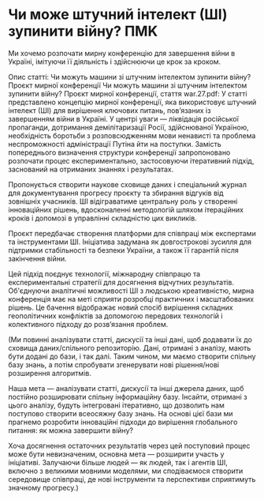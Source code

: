 #  Чи може штучний інтелект (ШІ) зупинити війну? ПMK
Ми хочемо розпочати мирну конференцію для завершення війни в Україні, імітуючи її діяльність і здійснюючи це крок за кроком.

Опис статті: Чи можуть машини зі штучним інтелектом зупинити війну? Проєкт мирної конференції
Чи можуть машини зі штучним інтелектом зупинити війну? Проєкт мирної конференції, стаття war.27.pdf:
У статті представлено концепцію мирної конференції, яка використовує штучний інтелект (ШІ) для вирішення ключових питань, пов’язаних із завершенням війни в Україні. У центрі уваги — ліквідація російської пропаганди, дотримання демілітаризації Росії, здійснюваної Україною, необхідність боротьби з розповсюдженням мови ненависті та проблема неспроможності адміністрації Путіна йти на поступки. Замість попереднього визначення структури конференції запропоновано розпочати процес експериментально, застосовуючи ітеративний підхід, заснований на отриманих знаннях і результатах.

Пропонується створити наукове сховище даних і спеціальний журнал для документування прогресу проєкту та збирання відгуків від зовнішніх учасників. ШІ відіграватиме центральну роль у створенні інноваційних рішень, вдосконаленні методологій шляхом ітераційних кроків і допомозі в управлінні складністю цих викликів.

Проєкт передбачає створення платформи для співпраці між експертами та інструментами ШІ. Ініціатива задумана як довгострокові зусилля для підтримки стабільності та безпеки України, а також її гарантій після закінчення війни.

Цей підхід поєднує технології, міжнародну співпрацю та експериментальні стратегії для досягнення відчутних результатів. Об'єднуючи аналітичні можливості ШІ з людською креативністю, мирна конференція має на меті сприяти розробці практичних і масштабованих рішень. Це бачення відображає новий спосіб вирішення складних геополітичних конфліктів за допомогою передових технологій і колективного підходу до розв’язання проблем.

(Ми повинні аналізувати статті, дискусії та інші дані, щоб додавати їх до сховища даних/спільного репозиторію. Дані, отримані з аналізу, мають бути додані до бази, і так далі. Таким чином, ми маємо створити спільну базу знань, а потім спробувати згенерувати нові рішення/нові розширення алгоритмів.

Наша мета — аналізувати статті, дискусії та інші джерела даних, щоб постійно розширювати спільну інформаційну базу. Інсайти, отримані з цього аналізу, будуть інтегровані ітеративно, що дозволить нам поступово створити всеосяжну базу знань. На основі цієї бази ми прагнемо розробити інноваційні підходи до вирішення глобального питання: як можна завершити війну?

Хоча досягнення остаточних результатів через цей поступовий процес може бути невизначеним, основна мета — розширити участь у ініціативі. Залучаючи більше людей — як людей, так і агентів ШІ, включно з великими мовними моделями, ми сподіваємося створити середовище співпраці, де нові інструменти та перспективи сприятимуть значному прогресу.)
